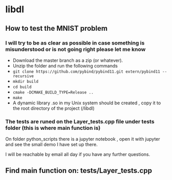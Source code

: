 # libdl

## How to test the MNIST problem

### I will try to be as clear as possible in case something is misunderstood or is not going right please let me know

* Download the master branch as a zip (or whatever).
* Unzip the folder and run the following commands
* ```git clone https://github.com/pybind/pybind11.git extern/pybind11 --recursive```
* ```mkdir build```
* ```cd build```
* ```cmake -DCMAKE_BUILD_TYPE=Release ..```
* ```make```
* A dynamic library .so in my Unix system should be created , copy it to the root directory of the project (/libdl)



### The tests are runed on the Layer_tests.cpp file under tests folder (this is where **main** function is)
On folder python_scripts there is a jupyter notebook , open it with jupyter and see the small demo I have set up there.

I will be reachable by email all day if you have any further questions.


 ## Find main function on: tests/Layer_tests.cpp